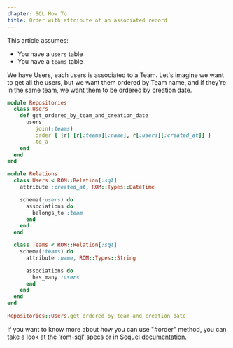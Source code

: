 ```yaml
---
chapter: SQL How To
title: Order with attribute of an associated record
---
```

This article assumes:

* You have a `users` table
* You have a `teams` table 

We have Users, each users is associated to a Team. Let's imagine we want to get all the users, 
but we want them ordered by Team name, and if they're in the same team, we want them to be 
ordered by creation date.

``` ruby
module Repositories
  class Users
    def get_ordered_by_team_and_creation_date
      users
        .join(:teams)
        .order { |r| [r[:teams][:name], r[:users][:created_at]] }
        .to_a
    end
  end
end

module Relations
  class Users < ROM::Relation[:sql]
    attribute :created_at, ROM::Types::DateTime

    schema(:users) do
      associations do
        belongs_to :team
      end
    end
  end

  class Teams < ROM::Relation[:sql]
    schema(:teams) do
      attribute :name, ROM::Types::String

      associations do
        has_many :users
      end
    end
  end
end

Repositories::Users.get_ordered_by_team_and_creation_date
```

If you want to know more about how you can use "#order" method, you can take a look at the 
['rom-sql' specs](https://github.com/rom-rb/rom-sql/blob/73701c35656501045b52859671e4acf5fab35905/spec/unit/relation/order_spec.rb)
or in [Sequel documentation](https://www.rubydoc.info/gems/sequel/4.38.0/Sequel%2FDataset:order).
